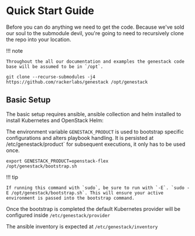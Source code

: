 # Quick Start Guide

Before you can do anything we need to get the code. Because we've sold our soul to the submodule devil, you're going to need to recursively clone the repo into your location.

!!! note

    Throughout the all our documentation and examples the genestack code base will be assumed to be in `/opt`.

``` shell
git clone --recurse-submodules -j4 https://github.com/rackerlabs/genestack /opt/genestack
```

## Basic Setup

The basic setup requires ansible, ansible collection and helm installed to install Kubernetes and OpenStack Helm:

The environment variable `GENESTACK_PRODUCT` is used to bootstrap specific configurations and alters playbook handling.
It is persisted at /etc/genestack/product` for subsequent executions, it only has to be used once.

``` shell
export GENESTACK_PRODUCT=openstack-flex
/opt/genestack/bootstrap.sh
```

!!! tip

    If running this command with `sudo`, be sure to run with `-E`. `sudo -E /opt/genestack/bootstrap.sh`. This will ensure your active environment is passed into the bootstrap command.

Once the bootstrap is completed the default Kubernetes provider will be configured inside `/etc/genestack/provider`

The ansible inventory is expected at `/etc/genestack/inventory`
